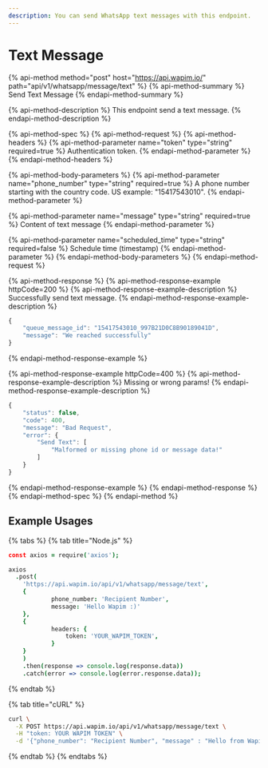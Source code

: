 ```yaml
---
description: You can send WhatsApp text messages with this endpoint.
---
```


# Text Message

{% api-method method="post" host="https://api.wapim.io/" path="api/v1/whatsapp/message/text" %}
{% api-method-summary %}
Send Text Message
{% endapi-method-summary %}

{% api-method-description %}
This endpoint send a text message.
{% endapi-method-description %}

{% api-method-spec %}
{% api-method-request %}
{% api-method-headers %}
{% api-method-parameter name="token" type="string" required=true %}
Authentication token.
{% endapi-method-parameter %}
{% endapi-method-headers %}

{% api-method-body-parameters %}
{% api-method-parameter name="phone\_number" type="string" required=true %}
A phone number starting with the country code. US example: "15417543010".
{% endapi-method-parameter %}

{% api-method-parameter name="message" type="string" required=true %}
Content of text message
{% endapi-method-parameter %}

{% api-method-parameter name="scheduled\_time" type="string" required=false %}
Schedule time \(timestamp\)
{% endapi-method-parameter %}
{% endapi-method-body-parameters %}
{% endapi-method-request %}

{% api-method-response %}
{% api-method-response-example httpCode=200 %}
{% api-method-response-example-description %}
Successfully send text message.
{% endapi-method-response-example-description %}

```javascript
{
	"queue_message_id": "15417543010_997B21D0C8B90189041D",
	"message": "We reached successfully"
}
```
{% endapi-method-response-example %}

{% api-method-response-example httpCode=400 %}
{% api-method-response-example-description %}
Missing or wrong params!
{% endapi-method-response-example-description %}

```javascript
{
	"status": false,
	"code": 400,
	"message": "Bad Request",
	"error": {
		"Send Text": [
			"Malformed or missing phone id or message data!"
		]
	}
}
```
{% endapi-method-response-example %}
{% endapi-method-response %}
{% endapi-method-spec %}
{% endapi-method %}

## Example Usages

{% tabs %}
{% tab title="Node.js" %}
```coffeescript
const axios = require('axios');

axios
  .post(
    'https://api.wapim.io/api/v1/whatsapp/message/text',
    {
			phone_number: 'Recipient Number',
			message: 'Hello Wapim :)'
    },
    {
			headers: {
				token: 'YOUR_WAPIM_TOKEN',
			}
    }
    )
    .then(response => console.log(response.data))
    .catch(error => console.log(error.response.data));
```
{% endtab %}

{% tab title="cURL" %}
```bash
curl \
  -X POST https://api.wapim.io/api/v1/whatsapp/message/text \
  -H "token: YOUR WAPIM TOKEN" \
  -d '{"phone_number": "Recipient Number", "message" : "Hello from Wapim"}'
```
{% endtab %}
{% endtabs %}

